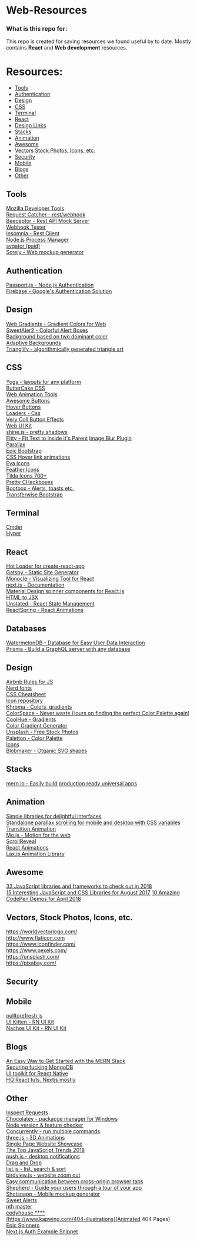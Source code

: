 # Web-Resources

### What is this repo for:
This repo is created for saving resources we found useful by to date. Mostly contains **React** and **Web development** resources.

# Resources: <br>
* [Tools](#tools) <br />
* [Authentication](#authentication) <br>
* [Design](#design) <br>
* [CSS](#css) <br>
* [Terminal](#terminal) <br>
* [React](#react) <br>
* [Design Links](#design-links) <br>
* [Stacks](#stacks) <br>
* [Animation](#animation) <br>
* [Awesome](#awesome) <br> 
* [Vectors Stock Photos, Icons, etc.](#vectors-stock-photos-icons-etc) <br>
* [Security](#security)
* [Mobile](#mobile) <br>
* [Blogs](#blogs) <br>
* [Other](#other) <br>

## Tools
[Mozilla Developer Tools](https://www.mozilla.org/tr/firefox/developer/)    
[Request Catcher - rest/webhook](http://requestcatcher.com)   
[Beeceptor - Rest API Mock Server](https://beeceptor.com)   
[Webhook Tester](https://webhook.site)    
[Insomnia - Rest Client](https://insomnia.rest/)    
[Node.js Process Manager](https://www.totaljs.com/)   
[svgator (paid)](https://www.svgator.com/)    
[Screly - Web mockup generator](https://www.screely.com/)

## Authentication
[Passport.js - Node.js Authentication](https://github.com/jaredhanson/passport)   
[Firebase - Google's Authentication Solution](https://firebase.google.com/docs/auth/)

## Design
[Web Gradients - Gradient Colors for Web](https://webgradients.com)   
[SweetAler2 - Colorful Alert Boxes](https://sweetalert2.github.io)   
[Background based on two dominant color](https://github.com/benhowdle89/grade)   
[Adaptive Backgrounds](https://briangonzalez.github.io/jquery.adaptive-backgrounds.js/)   
[Trianglify - algorithmically generated triangle art](http://qrohlf.com/trianglify/)   

## CSS
[Yoga - layouts for any platform](https://yogalayout.com)   
[ButterCake CSS](https://getbuttercake.com/)    
[Web Animation Tools](https://www.webdesignerdepot.com/2017/08/75-web-animation-tools-you-have-to-try/)   
[Awesome Buttons](https://bttn.surge.sh/)   
[Hover Buttons](https://varin6.github.io/Hover-Buttons/)  
[Loaders - Css](http://www.raphaelfabeni.com.br/css-loader/)   
[Very Coll Button Effects](https://github.com/codrops/ParticleEffectsButtons)   
[Web UI Kit](https://github.com/creativetimofficial/now-ui-kit)   
[shine.js - pretty shadows](https://github.com/bigspaceship/shine.js/)   
[Fitty - Fit Text to inside it's Parent](https://rikschennink.github.io/fitty/)
[Image Blur Plugin](https://msurguy.github.io/background-blur/)     
[Parallax](https://dixonandmoe.com/rellax/)   
[Epic Bootstrap](https://epicbootstrap.com/)    
[CSS Hover link animations](https://tympanus.net/Development/CreativeLinkEffects/)    
[Eva Icons](https://github.com/akveo/eva-icons)   
[Feather Icons](https://feathericons.com/)    
[Tilda Icons 700+](https://tilda.cc/free-icons/)    
[Pretty CHeckboxes](https://github.com/lokesh-coder/pretty-checkbox)    
[Bootbox - Alerts, toasts etc.](http://bootboxjs.com)   
[Transferwise Bootstrap](https://bootstrap.transferwise.com)

## Terminal
[Cmder](http://cmder.net)   
[Hyper](https://hyper.is)   

## React
[Hot Loader for create-react-app](https://github.com/cdharris/react-app-rewire-hot-loader)    
[Gatsby - Static Site Generator](https://www.gatsbyjs.org)  
[Monocle - Visualizing Tool for React](https://github.com/team-gryff/react-monocle)   
[next.js - Documentation](https://nextjs.org/learn/)   
[Material Design spinner components for React.js](https://github.com/tsuyoshiwada/react-md-spinner)     
[HTML to JSX](https://magic.reactjs.net/htmltojsx.htm)    
[Unstated - React State Management](https://github.com/jamiebuilds/unstated)      
[ReactSpring - React Animations](http://react-spring.surge.sh/)

## Databases
[WatermelonDB - Database for Easy User Data Interaction](https://github.com/Nozbe/WatermelonDB)   
[Prisma - Build a GraphQL server with any database](https://www.prisma.io/)

## Design   
[Airbnb Rules for JS](https://github.com/airbnb/javascript)   
[Nerd fonts](https://nerdfonts.com/)   
[CSS Cheatsheet](https://css-doodle.com/#selector-@at)   
[Icon repository](http://konpa.github.io/devicon/)  
[Khroma - Colors, gradients](http://khroma.co/train/)   
[ColorSpace - Never waste Hours on finding the perfect Color Palette again!](https://mycolor.space)   
[CoolHue - Gradients](https://webkul.github.io/coolhue/)    
[Color Gradient Generator](https://larsenwork.com/easing-gradients/#editor)   
[Unsplash - Free Stock Photos](https://unsplash.com)    
[Paletton - Color Palette](http://paletton.com)   
[Icons](https://iconmonstr.com/)    
[Blobmaker - Otganic SVG shapes](https://www.blobmaker.app/)

## Stacks
[mern.io - Easily build production ready universal apps](http://mern.io)   

## Animation
[Simple libraries for delightful interfaces](https://popmotion.io)   
[Standalone parallax scrolling for mobile and desktop with CSS variables](https://github.com/electerious/basicScroll) 
[Transition Animation](https://codepen.io/zadvorsky/pen/PNXbGo)     
[Mo.js - Motion for the web](http://mojs.io/)     
[ScrollReveal](https://scrollrevealjs.org/)     
[React Animations](https://popmotion.io/pose/)    
[Lax.js Animation Library](https://github.com/alexfoxy/laxxx)

## Awesome
[33 JavaScript libraries and frameworks to check out in 2018](https://getflywheel.com/layout/javascript-libraries-frameworks-2018/)   
[15 Interesting JavaScript and CSS Libraries for August 2017](https://tutorialzine.com/2017/08/15-interesting-javascript-and-css-libraries-for-august-2017)
[10 Amazing CodePen Demos for April 2018](https://tutorialzine.com/2018/04/10-amazing-codepen-demos-for-april)      

## Vectors, Stock Photos, Icons, etc.
https://worldvectorlogo.com/    
http://www.flaticon.com     
https://www.iconfinder.com/   
https://www.pexels.com/     
https://unsplash.com/   
https://pixabay.com/    

## Security

## Mobile
[pulltorefresh.js](https://www.boxfactura.com/pulltorefresh.js/)   
[UI Kitten - RN UI Kit](https://akveo.github.io/react-native-ui-kitten/#/home)   
[Nachos UI Kit - RN UI Kit](https://avocode.com/nachos-ui/)   

## Blogs
[An Easy Way to Get Started with the MERN Stack](https://alligator.io/react/mern-stack-intro/)    
[Securing fucking MongoDB](https://linoxide.com/linux-how-to/install-mongodb-ubuntu/)   
[UI toolkit for React Native](https://shoutem.github.io/ui)   
[HQ React tuts. Nextjs mostly](https://reacttricks.com/)

## Other
[Inspect Requests](https://requestbin.fullcontact.com/)   
[Chocolatey - packacge manager for Windows](https://chocolatey.org/)   
[Node version & feature checker](https://node.green)   
[Concurrently - run multiple commands](https://github.com/kimmobrunfeldt/concurrently)   
[three.js - 3D Animations](https://threejs.org)   
[Single Page Website Showcase](https://www.awwwards.com/websites/single-page/)   
[The Top JavaScript Trends 2018](https://x-team.com/blog/top-javascript-trends-2018/)   
[push.js - desktop notifications](https://pushjs.org/)   
[Drag and Drop](https://haltu.github.io/muuri/)   
[list.js - list, search & sort](https://github.com/javve/list.js)   
[birdview.js - website zoom out](http://achrafkassioui.com/birdview)   
[Easy communication between cross-origin browser tabs](https://github.com/wingify/across-tabs)   
[Shepherd - Guide your users through a tour of your app](https://github.com/shipshapecode/shepherd)   
[Shotsnapp - Mobile mockup generator](https://shotsnapp.com/)     
[Sweet Alerts](https://sweetalert.js.org/)    
[nth master](http://nthmaster.com/)   
[codyhouse ****](https://codyhouse.co)    
[https://www.kapwing.com/404-illustrations](Animated 404 Pages)   
[Epic Spinners](https://github.com/epicmaxco/epic-spinners)   
[Next.js Auth Example Snippet](https://github.com/zeit/next.js/issues/153)
